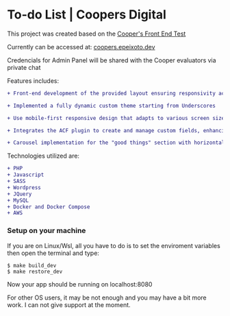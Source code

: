 # To-do List | Coopers Digital

This project was created based on the [Cooper's Front End Test](https://github.com/CoopersDigitalProduction/front-end-test?tab=readme-ov-file)

Currently can be accessed at: [coopers.epeixoto.dev](https://coopers.epeixoto.dev)

Credencials for Admin Panel will be shared with the Cooper evaluators via private chat

Features includes:

```diff
+ Front-end development of the provided layout ensuring responsivity across major browsers (Chrome, Safari, Firefox, and Microsoft Edge)

+ Implemented a fully dynamic custom theme starting from Underscores

+ Use mobile-first responsive design that adapts to various screen sizes using SASS

+ Integrates the ACF plugin to create and manage custom fields, enhancing flexibility in data presentation

+ Carousel implementation for the "good things" section with horizontal navigation between cards

```

Technologies utilized are:

```diff
+ PHP
+ Javascript
+ SASS
+ Wordpress
+ JQuery
+ MySQL 
+ Docker and Docker Compose
+ AWS
```

### Setup on your machine

If you are on Linux/Wsl, all you have to do is to set the enviroment variables then open the terminal and type:

```shell
$ make build_dev
$ make restore_dev
```

Now your app should be running on localhost:8080

For other OS users, it may be not enough and you may have a bit more work. I can not give support at the moment.






